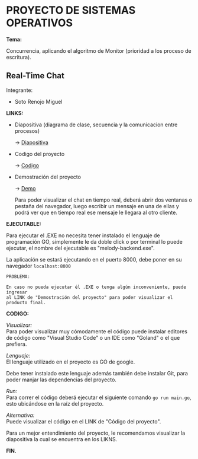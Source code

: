 # PROYECTO DE SISTEMAS OPERATIVOS

__Tema:__

Concurrencia, aplicando el algoritmo de Monitor (prioridad a los proceso de escritura).

## Real-Time Chat

Integrante:
 - Soto Renojo Miguel

**LINKS:**

 - Diapositiva    (diagrama de clase, secuencia y la comunicacion entre procesos)
    
    -> [Diapositiva](https://talks.godoc.org/github.com/MikelSot/presentation-melody/diapo.slide#1)    

 - Codigo del proyecto

    -> [Codigo](https://github.com/MikelSot/melody-backend)

 - Demostración del proyecto
    
    -> [Demo](http://ec2-44-207-29-19.compute-1.amazonaws.com:8000/)

    
    Para poder visualizar el chat en tiempo real, deberá abrir dos ventanas o pestaña del navegador,
    luego escribir un mensaje en una de ellas y podrá ver que en tiempo real ese mensaje
    le llegara al otro cliente.


**EJECUTABLE:**

Para ejecutar el .EXE no necesita tener instalado el lenguaje de programación GO, simplemente
le da doble click o por terminal lo puede ejecutar, el nombre del ejecutable es "melody-backend.exe".

La aplicación se estará ejecutando en el puerto 8000, debe poner en su navegador `localhost:8000`

    PROBLEMA:

    En caso no pueda ejecutar él .EXE o tenga algún inconveniente, puede ingresar
    al LINK de "Demostración del proyecto" para poder visualizar el producto final.

**CODIGO:**

_Visualizar:_ <br>
   Para poder visualizar muy cómodamente el código puede instalar editores de código
   como "Visual Studio Code" o un IDE como "Goland" o el que prefiera.

_Lenguaje:_<br>
El lenguaje utilizado en el proyecto es GO de google.

Debe tener instalado este lenguaje además también debe instalar Git,
para poder manjar las dependencias del proyecto.

_Run:_ <br>
Para correr el código deberá ejecutar el siguiente comando `go run main.go`, esto ubicándose en la raíz del proyecto.

_Alternativa:_<br>
Puede visualizar el código en el LINK de "Código del proyecto".


Para un mejor entendimiento del proyecto, le recomendamos visualizar la diapositiva
    la cual se encuentra en los LIKNS.

**FIN.**